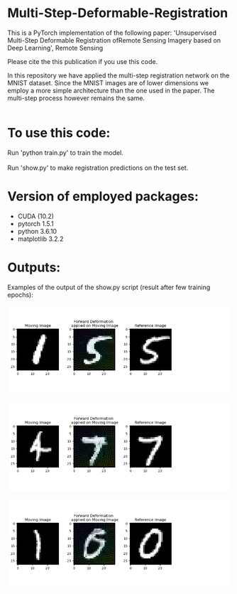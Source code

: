 # Multi-Step-Deformable-Registration

This is a PyTorch implementation of the following paper:
'Unsupervised Multi-Step Deformable Registration ofRemote Sensing Imagery based on Deep Learning', Remote Sensing

Please cite the this publication if you use this code.

In this repository we have applied the multi-step registration network on the MNIST dataset. Since the MNIST images are of lower dimensions we employ a more simple architecture than the one used in the paper. The multi-step process however remains the same.

   ```ruby 


   ```

# To use this code:
Run 'python train.py' to train the model.  <br/> <br/>
Run 'show.py' to make registration predictions on the test set.

# Version of employed packages:
- CUDA (10.2)
- pytorch 1.5.1
- python 3.6.10
- matplotlib 3.2.2

# Outputs:
Examples of the output of the show.py script (result after few training epochs):

![example1](/output/__1to5.png) 


![example1](/output/__4to7.png)

![example1](/output/__1to0.png)
